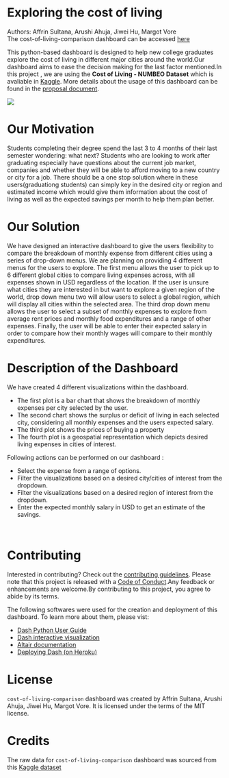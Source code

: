 # Exploring the cost of living
Authors: Affrin Sultana, Arushi Ahuja, Jiwei Hu, Margot Vore
<br>
The cost-of-living-comparison dashboard can be accessed [here](https://cost-of-living-comparison.herokuapp.com/)
<br>

This python-based dashboard is designed to help new college graduates explore the cost of living in different major cities around the world.Our dashboard aims to ease the decision making for the last factor mentioned.In this project , we are using the **Cost of Living - NUMBEO Dataset** which is avaliable in [Kaggle](https://www.kaggle.com/joeypp/cost-of-living-numbeo-dataset).
More details about the usage of this dashboard can be found in the [proposal document](https://github.com/UBC-MDS/Cost_of_living_py/blob/main/Proposal.md).

![](img/demo.gif)

# Our Motivation
Students completing their degree spend the last 3 to 4 months of their last semester wondering: what next? Students who are looking to work after graduating especially have questions about the current job market, companies and whether they will be able to afford moving to a new country or city for a job. There should be a one stop solution where in these users(graduationg students) can simply key in the desired city or region and estimated income which would give them information about the cost of living as well as the expected savings per month to help them plan better.

# Our Solution
 We have designed an interactive dashboard to give the users flexibility to compare the breakdown of monthly expense from different cities using a series of drop-down menus. We are planning on providing 4 different menus for the users to explore. The first menu allows the user to pick up to 6 different global cities to compare living expenses across, with all expenses shown in USD regardless of the location. If the user is unsure what cities they are interested in but want to explore a given region of the world, drop down menu two will allow users to select a global region, which will display all cities within the selected area. The third drop down menu allows the user to select a subset of monthly expenses to explore from average rent prices and monthly food expenditures and a range of other expenses. Finally, the user will be able to enter their expected salary in order to compare how their monthly wages will compare to their monthly expenditures.

# Description of the Dashboard

We have created 4 different visualizations within the dashboard. 
* The first plot is a bar chart that shows the breakdown of monthly expenses per city selected by the user. 
* The second chart shows the surplus or deficit of living in each selected city, considering all monthly expenses and the users expected salary.
*  The third plot shows the prices of buying a property 
*  The fourth plot is a geospatial representation which depicts desired living expenses in cities of interest.

Following actions can be performed on our dashboard :

* Select the expense from a range of options.
* Filter the visualizations based on a desired city/cities of interest from the dropdown.
* Filter the visualizations based on a desired region of interest from the dropdown.
* Enter the expected monthly salary in USD to get an estimate of the savings.
<br>

# Contributing
Interested in contributing? Check out the [contributing guidelines](https://github.com/UBC-MDS/Cost_of_living_py/blob/main/CONTRIBUTING.md). Please note that this project is released with a [Code of Conduct](https://github.com/UBC-MDS/Cost_of_living_py/blob/main/CODE_OF_CONDUCT.md).Any feedback or enhancements are welcome.By contributing to this project, you agree to abide by its terms.

The following softwares were used for the creation and deployment of this dashboard. To learn more about them, please vist:

* [Dash Python User Guide](https://dash.plotly.com/)
* [Dash interactive visualization](https://dash.plotly.com/interactive-graphing)
* [Altair documentation](https://altair-viz.github.io/index.html)
* [Deploying Dash (on Heroku)](https://dash.plotly.com/deployment)


# License
`cost-of-living-comparison` dashboard was created by Affrin Sultana, Arushi Ahuja, Jiwei Hu, Margot Vore. It is licensed under the terms of the MIT license.

#  Credits
The raw data for `cost-of-living-comparison` dashboard was sourced from this [Kaggle dataset](https://www.kaggle.com/joeypp/cost-of-living-numbeo-dataset)
